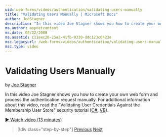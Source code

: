 ```yaml
---
uid: web-forms/videos/authentication/validating-users-manually
title: "Validating Users Manually | Microsoft Docs"
author: JoeStagner
description: "In this video Joe Stagner shows you how to create your own web form and process the authentication request manually. For additional information about this vi..."
ms.author: aspnetcontent
ms.date: 08/22/2008
ms.assetid: c11eec26-25a2-41fb-9330-ddc123c0423a
msc.legacyurl: /web-forms/videos/authentication/validating-users-manually
msc.type: video
---
```

Validating Users Manually
====================
by [Joe Stagner](https://github.com/JoeStagner)

In this video Joe Stagner shows you how to create your own web form and process the authentication request manually. For additional information about this video, read the "Validating User Credentials Against the Membership User Store" security tutorial ([C#](../../overview/older-versions-security/membership/validating-user-credentials-against-the-membership-user-store-cs.md), [VB](../../overview/older-versions-security/membership/validating-user-credentials-against-the-membership-user-store-vb.md)).

[&#9654; Watch video (13 minutes)](https://channel9.msdn.com/Blogs/ASP-NET-Site-Videos/validating-users-manually)

> [!div class="step-by-step"]
> [Previous](creating-user-accounts-programmatically.md)
> [Next](validating-users-with-the-login-control.md)
